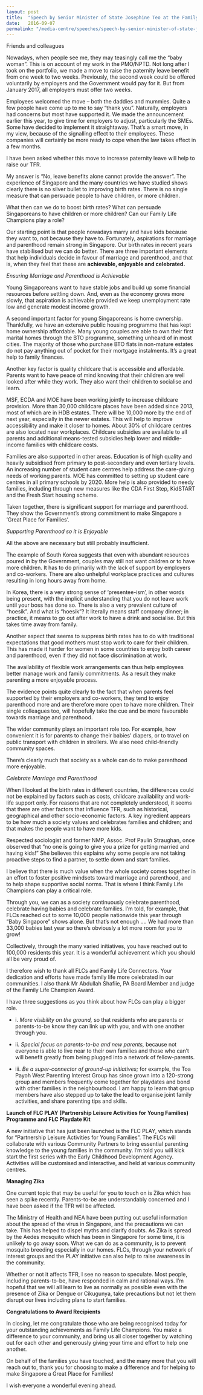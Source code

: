 ```yaml
---
layout: post
title:  "Speech by Senior Minister of State Josephine Teo at the Family Life Champion Award Ceremony, 7 Sep 2016"
date:   2016-09-07
permalink: "/media-centre/speeches/speech-by-senior-minister-of-state-josephine-teo-at-the-family-life-champion-award-ceremony-7-sep-2016"
---
```


Friends and colleagues  

Nowadays, when people see me, they may teasingly call me the “baby woman”. This is on account of my work in the PMO/NPTD. Not long after I took on the portfolio, we made a move to raise the paternity leave benefit from one week to two weeks. Previously, the second week could be offered voluntarily by employers and the Government would pay for it. But from January 2017, all employers must offer two weeks.

Employees welcomed the move – both the daddies and mummies. Quite a few people have come up to me to say “thank you”. Naturally, employers had concerns but most have supported it. We made the announcement earlier this year, to give time for employers to adjust, particularly the SMEs. Some have decided to implement it straightaway. That’s a smart move, in my view, because of the signalling effect to their employees. These companies will certainly be more ready to cope when the law takes effect in a few months.

I have been asked whether this move to increase paternity leave will help to raise our TFR.

My answer is “No, leave benefits alone cannot provide the answer”. The experience of Singapore and the many countries we have studied shows clearly there is no silver bullet to improving birth rates. There is no single measure that can persuade people to have children, or more children.

What then can we do to boost birth rates? What can persuade Singaporeans to have children or more children? Can our Family Life Champions play a role?

Our starting point is that people nowadays marry and have kids because they want to, not because they have to. Fortunately, aspirations for marriage and parenthood remain strong in Singapore. Our birth rates in recent years have stabilised but we can do better. 
There are three important elements that help individuals decide in favour of marriage and parenthood, and that is, when they feel that these are **achievable, enjoyable and celebrated.** 

_Ensuring Marriage and Parenthood is Achievable_

Young Singaporeans want to have stable jobs and build up some financial resources before settling down. And, even as the economy grows more slowly, that aspiration is achievable provided we keep unemployment rate low and generate modest income growth.

A second important factor for young Singaporeans is home ownership. Thankfully, we have an extensive public housing programme that has kept home ownership affordable. Many young couples are able to own their first marital homes through the BTO programme, something unheard of in most cities. The majority of those who purchase BTO flats in non-mature estates do not pay anything out of pocket for their mortgage instalments. It’s a great help to family finances.

Another key factor is quality childcare that is accessible and affordable. Parents want to have peace of mind knowing that their children are well looked after while they work. They also want their children to socialise and learn.

MSF, ECDA and MOE have been working jointly to increase childcare provision. More than 30,000 childcare places have been added since 2013, most of which are in HDB estates. There will be 10,000 more by the end of next year, especially in the newer estates. This will help to improve accessibility and make it closer to homes. About 30% of childcare centres are also located near workplaces. Childcare subsidies are available to all parents and additional means-tested subsidies help lower and middle-income families with childcare costs.

Families are also supported in other areas. Education is of high quality and heavily subsidised from primary to post-secondary and even tertiary levels. An increasing number of student care centres help address the care-giving needs of working parents. MOE has committed to setting up student care centres in all primary schools by 2020. More help is also provided to needy families, including through new measures like the CDA First Step, KidSTART and the Fresh Start housing scheme.

Taken together, there is significant support for marriage and parenthood. They show the Government’s strong commitment to make Singapore a ‘Great Place for Families’. 

_Supporting Parenthood so it is Enjoyable_

All the above are necessary but still probably insufficient. 

The example of South Korea suggests that even with abundant resources poured in by the Government, couples may still not want children or to have more children. It has to do primarily with the lack of support by employers and co-workers. There are also unhelpful workplace practices and cultures resulting in long hours away from home. 

In Korea, there is a very strong sense of ‘presentee-ism’, in other words being present, with the implicit understanding that you do not leave work until your boss has done so. There is also a very prevalent culture of “hoesik”. And what is “hoesik”? It literally means staff company dinner; in practice, it means to go out after work to have a drink and socialise. But this takes time away from family.

Another aspect that seems to suppress birth rates has to do with traditional expectations that good mothers must stop work to care for their children. This has made it harder for women in some countries to enjoy both career and parenthood, even if they did not face discrimination at work.

The availability of flexible work arrangements can thus help employees better manage work and family commitments. As a result they make parenting a more enjoyable process.

The evidence points quite clearly to the fact that when parents feel supported by their employers and co-workers, they tend to enjoy parenthood more and are therefore more open to have more children. Their single colleagues too, will hopefully take the cue and be more favourable towards marriage and parenthood.

The wider community plays an important role too. For example, how convenient it is for parents to change their babies’ diapers, or to travel on public transport with children in strollers. We also need child-friendly community spaces.

There’s clearly much that society as a whole can do to make parenthood more enjoyable.

_Celebrate Marriage and Parenthood_

When I looked at the birth rates in different countries, the differences could not be explained by factors such as costs, childcare availability and work-life support only. For reasons that are not completely understood, it seems that there are other factors that influence TFR, such as historical, geographical and other socio-economic factors. A key ingredient appears to be how much a society values and celebrates families and children; and that makes the people want to have more kids.

Respected sociologist and former NMP, Assoc. Prof Paulin Straughan, once observed that “no one is going to give you a prize for getting married and having kids!” She believes this explains why some people are not taking proactive steps to find a partner, to settle down and start families.

I believe that there is much value when the whole society comes together in an effort to foster positive mindsets toward marriage and parenthood, and to help shape supportive social norms. That is where I think Family Life Champions can play a critical role. 

Through you, we can as a society continuously celebrate parenthood, celebrate having babies and celebrate families. I’m told, for example, that FLCs reached out to some 10,000 people nationwide this year through “Baby Singapore” shows alone. But that’s not enough …. We had more than 33,000 babies last year so there’s obviously a lot more room for you to grow!

Collectively, through the many varied initiatives, you have reached out to 100,000 residents this year. It is a wonderful achievement which you should all be very proud of. 

I therefore wish to thank all FLCs and Family Life Connectors. Your dedication and efforts have made family life more celebrated in our communities. I also thank Mr Abdullah Shafiie, PA Board Member and judge of the Family Life Champion Award. 

I have three suggestions as you think about how FLCs can play a bigger role.

* i. _More visibility on the ground,_ so that residents who are parents or parents-to-be know they can link up with you, and with one another through you.


* ii. _Special focus on parents-to-be and new parents,_ because not everyone is able to live near to their own families and those who can’t will benefit greatly from being plugged into a network of fellow-parents.


* iii. _Be a super-connector of ground-up initiatives;_ for example, the Toa Payoh West Parenting Interest Group has since grown into a 120-strong group and members frequently come together for playdates and bond with other families in the neighbourhood. I am happy to learn that group members have also stepped up to take the lead to organise joint family activities, and share parenting tips and skills.  

**Launch of FLC PLAY (Partnership Leisure Activities for Young Families) Programme and FLC Playdate Kit**

A new initiative that has just been launched is the FLC PLAY, which stands for “Partnership Leisure Activities for Young Families”. The FLCs will collaborate with various Community Partners to bring essential parenting knowledge to the young families in the community. I’m told you will kick start the first series with the Early Childhood Development Agency. Activities will be customised and interactive, and held at various community centres.

**Managing Zika**

One current topic that may be useful for you to touch on is Zika which has seen a spike recently. Parents-to-be are understandably concerned and I have been asked if the TFR will be affected.

The Ministry of Health and NEA have been putting out useful information about the spread of the virus in Singapore, and the precautions we can take. This has helped to dispel myths and clarify doubts. As Zika is spread by the Aedes mosquito which has been in Singapore for some time, it is unlikely to go away soon. What we can do as a community, is to prevent mosquito breeding especially in our homes. FLCs, through your network of interest groups and the PLAY initiative can also help to raise awareness in the community.

Whether or not it affects TFR, I see no reason to speculate. Most people, including parents-to-be, have responded in calm and rational ways. I’m hopeful that we will all learn to live as normally as possible even with the presence of Zika or Dengue or Cikugunya, take precautions but not let them disrupt our lives including plans to start families.

**Congratulations to Award Recipients**

In closing, let me congratulate those who are being recognised today for your outstanding achievements as Family Life Champions. You make a difference to your community, and bring us all closer together by watching out for each other and generously giving your time and effort to help one another.

On behalf of the families you have touched, and the many more that you will reach out to, thank you for choosing to make a difference and for helping to make Singapore a Great Place for Families!

I wish everyone a wonderful evening ahead.



